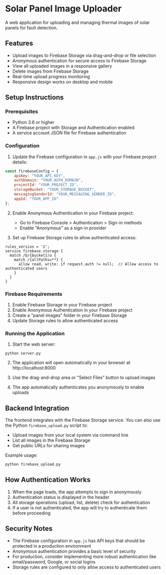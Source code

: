 # Solar Panel Image Uploader

A web application for uploading and managing thermal images of solar panels for fault detection.

## Features

- Upload images to Firebase Storage via drag-and-drop or file selection
- Anonymous authentication for secure access to Firebase Storage
- View all uploaded images in a responsive gallery
- Delete images from Firebase Storage
- Real-time upload progress monitoring
- Responsive design works on desktop and mobile

## Setup Instructions

### Prerequisites

- Python 3.6 or higher
- A Firebase project with Storage and Authentication enabled
- A service account JSON file for Firebase authentication

### Configuration

1. Update the Firebase configuration in `app.js` with your Firebase project details:

```javascript
const firebaseConfig = {
    apiKey: "YOUR_API_KEY",
    authDomain: "YOUR_AUTH_DOMAIN",
    projectId: "YOUR_PROJECT_ID",
    storageBucket: "YOUR_STORAGE_BUCKET",
    messagingSenderId: "YOUR_MESSAGING_SENDER_ID",
    appId: "YOUR_APP_ID"
};
```

2. Enable Anonymous Authentication in your Firebase project:
   - Go to Firebase Console > Authentication > Sign-in methods
   - Enable "Anonymous" as a sign-in provider

3. Set up Firebase Storage rules to allow authenticated access:

```
rules_version = '2';
service firebase.storage {
  match /b/{bucket}/o {
    match /{allPaths=**} {
      allow read, write: if request.auth != null;  // Allow access to authenticated users
    }
  }
}
```

### Firebase Requirements

1. Enable Firebase Storage in your Firebase project
2. Enable Anonymous Authentication in your Firebase project
3. Create a "panel images" folder in your Firebase Storage
4. Update Storage rules to allow authenticated access

### Running the Application

1. Start the web server:

```
python server.py
```

2. The application will open automatically in your browser at http://localhost:8000

3. Use the drag-and-drop area or "Select Files" button to upload images

4. The app automatically authenticates you anonymously to enable uploads

## Backend Integration

The frontend integrates with the Firebase Storage service. You can also use the Python `firebase_upload.py` script to:

- Upload images from your local system via command line
- List all images in the Firebase Storage
- Get public URLs for sharing images

Example usage:

```python
python firebase_upload.py
```

## How Authentication Works

1. When the page loads, the app attempts to sign in anonymously
2. Authentication status is displayed in the header
3. All storage operations (upload, list, delete) check for authentication
4. If a user is not authenticated, the app will try to authenticate them before proceeding

## Security Notes

- The Firebase configuration in `app.js` has API keys that should be protected in a production environment
- Anonymous authentication provides a basic level of security
- For production, consider implementing more robust authentication like email/password, Google, or social logins
- Storage rules are configured to only allow access to authenticated users 